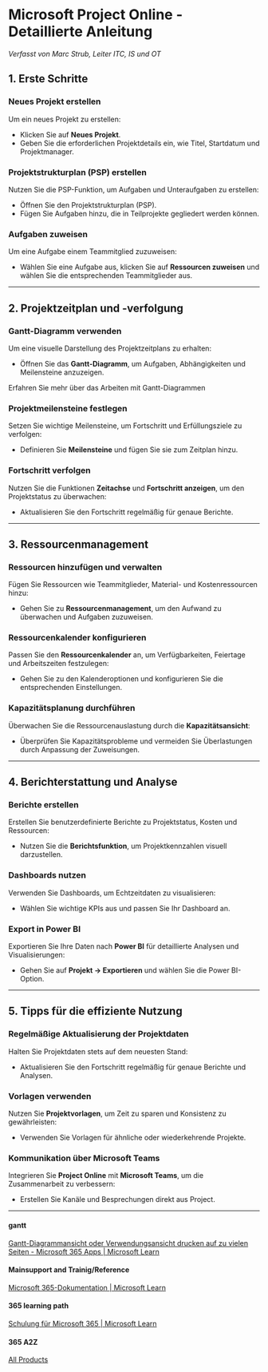 # Microsoft Project Online - Detaillierte Anleitung

*Verfasst von Marc Strub, Leiter ITC, IS und OT*

## **1. Erste Schritte**

### **Neues Projekt erstellen**
Um ein neues Projekt zu erstellen:
- Klicken Sie auf **Neues Projekt**.
- Geben Sie die erforderlichen Projektdetails ein, wie Titel, Startdatum und Projektmanager.
  

### **Projektstrukturplan (PSP) erstellen**
Nutzen Sie die PSP-Funktion, um Aufgaben und Unteraufgaben zu erstellen:
- Öffnen Sie den Projektstrukturplan (PSP).
- Fügen Sie Aufgaben hinzu, die in Teilprojekte gegliedert werden können.


### **Aufgaben zuweisen**
Um eine Aufgabe einem Teammitglied zuzuweisen:
- Wählen Sie eine Aufgabe aus, klicken Sie auf **Ressourcen zuweisen** und wählen Sie die entsprechenden Teammitglieder aus.



---

## **2. Projektzeitplan und -verfolgung**

### **Gantt-Diagramm verwenden**
Um eine visuelle Darstellung des Projektzeitplans zu erhalten:
- Öffnen Sie das **Gantt-Diagramm**, um Aufgaben, Abhängigkeiten und Meilensteine anzuzeigen.

Erfahren Sie mehr über das Arbeiten mit Gantt-Diagrammen 

### **Projektmeilensteine festlegen**
Setzen Sie wichtige Meilensteine, um Fortschritt und Erfüllungsziele zu verfolgen:
- Definieren Sie **Meilensteine** und fügen Sie sie zum Zeitplan hinzu.



### **Fortschritt verfolgen**
Nutzen Sie die Funktionen **Zeitachse** und **Fortschritt anzeigen**, um den Projektstatus zu überwachen:
- Aktualisieren Sie den Fortschritt regelmäßig für genaue Berichte.


---

## **3. Ressourcenmanagement**

### **Ressourcen hinzufügen und verwalten**
Fügen Sie Ressourcen wie Teammitglieder, Material- und Kostenressourcen hinzu:
- Gehen Sie zu **Ressourcenmanagement**, um den Aufwand zu überwachen und Aufgaben zuzuweisen.


### **Ressourcenkalender konfigurieren**
Passen Sie den **Ressourcenkalender** an, um Verfügbarkeiten, Feiertage und Arbeitszeiten festzulegen:
- Gehen Sie zu den Kalenderoptionen und konfigurieren Sie die entsprechenden Einstellungen.


### **Kapazitätsplanung durchführen**
Überwachen Sie die Ressourcenauslastung durch die **Kapazitätsansicht**:
- Überprüfen Sie Kapazitätsprobleme und vermeiden Sie Überlastungen durch Anpassung der Zuweisungen.



---

## **4. Berichterstattung und Analyse**

### **Berichte erstellen**
Erstellen Sie benutzerdefinierte Berichte zu Projektstatus, Kosten und Ressourcen:
- Nutzen Sie die **Berichtsfunktion**, um Projektkennzahlen visuell darzustellen.


### **Dashboards nutzen**
Verwenden Sie Dashboards, um Echtzeitdaten zu visualisieren:
- Wählen Sie wichtige KPIs aus und passen Sie Ihr Dashboard an.



### **Export in Power BI**
Exportieren Sie Ihre Daten nach **Power BI** für detaillierte Analysen und Visualisierungen:
- Gehen Sie auf **Projekt -> Exportieren** und wählen Sie die Power BI-Option.

---

## **5. Tipps für die effiziente Nutzung**

### **Regelmäßige Aktualisierung der Projektdaten**
Halten Sie Projektdaten stets auf dem neuesten Stand:
- Aktualisieren Sie den Fortschritt regelmäßig für genaue Berichte und Analysen.


### **Vorlagen verwenden**
Nutzen Sie **Projektvorlagen**, um Zeit zu sparen und Konsistenz zu gewährleisten:
- Verwenden Sie Vorlagen für ähnliche oder wiederkehrende Projekte.


### **Kommunikation über Microsoft Teams**
Integrieren Sie **Project Online** mit **Microsoft Teams**, um die Zusammenarbeit zu verbessern:
- Erstellen Sie Kanäle und Besprechungen direkt aus Project.


---

#### gantt
[Gantt-Diagrammansicht oder Verwendungsansicht drucken auf zu vielen Seiten - Microsoft 365 Apps | Microsoft Learn](https://learn.microsoft.com/de-de/office/troubleshoot/project/gantt-chart-usage-view-print-issues)


#### Mainsupport and Trainig/Reference

[Microsoft 365-Dokumentation | Microsoft Learn](https://learn.microsoft.com/de-de/microsoft-365/?view=o365-worldwide)



####  365 learning path

[Schulung für Microsoft 365 | Microsoft Learn](https://learn.microsoft.com/de-de/training/m365/)



#### 365 A2Z

[All Products](https://support.microsoft.com/en-gb/all-products)


